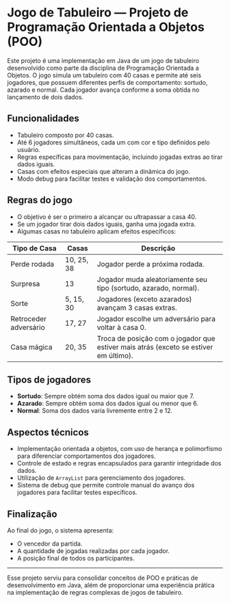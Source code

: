 # Jogo de Tabuleiro — Projeto de Programação Orientada a Objetos (POO)

Este projeto é uma implementação em Java de um jogo de tabuleiro desenvolvido como parte da disciplina de Programação Orientada a Objetos. O jogo simula um tabuleiro com 40 casas e permite até seis jogadores, que possuem diferentes perfis de comportamento: sortudo, azarado e normal. Cada jogador avança conforme a soma obtida no lançamento de dois dados.

## Funcionalidades

- Tabuleiro composto por 40 casas.
- Até 6 jogadores simultâneos, cada um com cor e tipo definidos pelo usuário.
- Regras específicas para movimentação, incluindo jogadas extras ao tirar dados iguais.
- Casas com efeitos especiais que alteram a dinâmica do jogo.
- Modo debug para facilitar testes e validação dos comportamentos.

## Regras do jogo

- O objetivo é ser o primeiro a alcançar ou ultrapassar a casa 40.
- Se um jogador tirar dois dados iguais, ganha uma jogada extra.
- Algumas casas no tabuleiro aplicam efeitos específicos:

| Tipo de Casa          | Casas      | Descrição                                            |
|-----------------------|------------|-----------------------------------------------------|
| Perde rodada          | 10, 25, 38 | Jogador perde a próxima rodada.                      |
| Surpresa              | 13         | Jogador muda aleatoriamente seu tipo (sortudo, azarado, normal). |
| Sorte                 | 5, 15, 30  | Jogadores (exceto azarados) avançam 3 casas extras. |
| Retroceder adversário | 17, 27     | Jogador escolhe um adversário para voltar à casa 0. |
| Casa mágica           | 20, 35     | Troca de posição com o jogador que estiver mais atrás (exceto se estiver em último). |

## Tipos de jogadores

- **Sortudo**: Sempre obtém soma dos dados igual ou maior que 7.
- **Azarado**: Sempre obtém soma dos dados igual ou menor que 6.
- **Normal**: Soma dos dados varia livremente entre 2 e 12.

## Aspectos técnicos

- Implementação orientada a objetos, com uso de herança e polimorfismo para diferenciar comportamentos dos jogadores.
- Controle de estado e regras encapsulados para garantir integridade dos dados.
- Utilização de `ArrayList` para gerenciamento dos jogadores.
- Sistema de debug que permite controle manual do avanço dos jogadores para facilitar testes específicos.

## Finalização

Ao final do jogo, o sistema apresenta:

- O vencedor da partida.
- A quantidade de jogadas realizadas por cada jogador.
- A posição final de todos os participantes.

---

Esse projeto serviu para consolidar conceitos de POO e práticas de desenvolvimento em Java, além de proporcionar uma experiência prática na implementação de regras complexas de jogos de tabuleiro.
